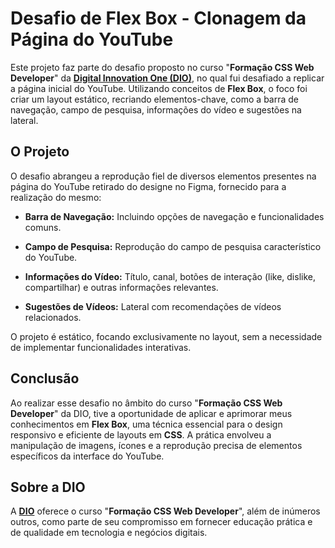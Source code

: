 
# Desafio de **Flex Box** - Clonagem da Página do YouTube

Este projeto faz parte do desafio proposto no curso "**Formação CSS Web Developer**" da [**Digital Innovation One (DIO)**](https://www.dio.me/), no qual fui desafiado a replicar a página inicial do YouTube. Utilizando conceitos de **Flex Box**, o foco foi criar um layout estático, recriando elementos-chave, como a barra de navegação, campo de pesquisa, informações do vídeo e sugestões na lateral.

## O Projeto

O desafio abrangeu a reprodução fiel de diversos elementos presentes na página do YouTube retirado do designe no Figma, fornecido para a realização do mesmo:

- **Barra de Navegação:** Incluindo opções de navegação e funcionalidades comuns.
  
- **Campo de Pesquisa:** Reprodução do campo de pesquisa característico do YouTube.

- **Informações do Vídeo:** Título, canal, botões de interação (like, dislike, compartilhar) e outras informações relevantes.

- **Sugestões de Vídeos:** Lateral com recomendações de vídeos relacionados.

O projeto é estático, focando exclusivamente no layout, sem a necessidade de implementar funcionalidades interativas.


## Conclusão

Ao realizar esse desafio no âmbito do curso "**Formação CSS Web Developer**" da DIO, tive a oportunidade de aplicar e aprimorar meus conhecimentos em **Flex Box**, uma técnica essencial para o design responsivo e eficiente de layouts em **CSS**. A prática envolveu a manipulação de imagens, ícones e a reprodução precisa de elementos específicos da interface do YouTube.

## Sobre a DIO

A [**DIO**](https://www.dio.me) oferece o curso "**Formação CSS Web Developer**", além de inúmeros outros, como parte de seu compromisso em fornecer educação prática e de qualidade em tecnologia e negócios digitais.